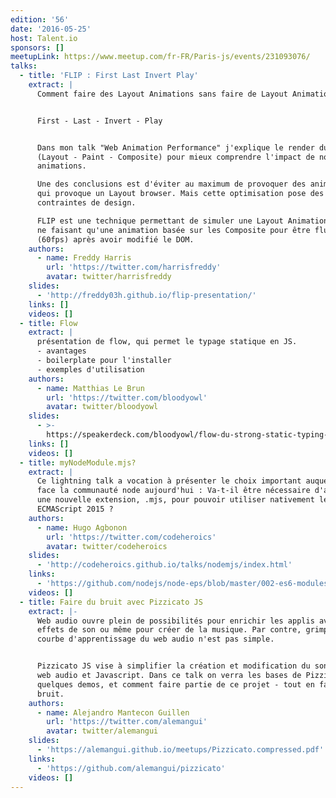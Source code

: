 ```yaml
---
edition: '56'
date: '2016-05-25'
host: Talent.io
sponsors: []
meetupLink: https://www.meetup.com/fr-FR/Paris-js/events/231093076/
talks:
  - title: 'FLIP : First Last Invert Play'
    extract: |
      Comment faire des Layout Animations sans faire de Layout Animation ?


      First - Last - Invert - Play


      Dans mon talk "Web Animation Performance" j'explique le render du browser
      (Layout - Paint - Composite) pour mieux comprendre l'impact de nos
      animations.

      Une des conclusions est d'éviter au maximum de provoquer des animations
      qui provoque un Layout browser. Mais cette optimisation pose des
      contraintes de design.

      FLIP est une technique permettant de simuler une Layout Animation mains en
      ne faisant qu'une animation basée sur les Composite pour être fluide
      (60fps) après avoir modifié le DOM.
    authors:
      - name: Freddy Harris
        url: 'https://twitter.com/harrisfreddy'
        avatar: twitter/harrisfreddy
    slides:
      - 'http://freddy03h.github.io/flip-presentation/'
    links: []
    videos: []
  - title: Flow
    extract: |
      présentation de flow, qui permet le typage statique en JS.
      - avantages
      - boilerplate pour l'installer
      - exemples d'utilisation
    authors:
      - name: Matthias Le Brun
        url: 'https://twitter.com/bloodyowl'
        avatar: twitter/bloodyowl
    slides:
      - >-
        https://speakerdeck.com/bloodyowl/flow-du-strong-static-typing-pour-javascript
    links: []
    videos: []
  - title: myNodeModule.mjs?
    extract: |
      Ce lightning talk a vocation à présenter le choix important auquel fait
      face la communauté node aujourd'hui : Va-t-il être nécessaire d'adopter
      une nouvelle extension, .mjs, pour pouvoir utiliser nativement les modules
      ECMAScript 2015 ?
    authors:
      - name: Hugo Agbonon
        url: 'https://twitter.com/codeheroics'
        avatar: twitter/codeheroics
    slides:
      - 'http://codeheroics.github.io/talks/nodemjs/index.html'
    links:
      - 'https://github.com/nodejs/node-eps/blob/master/002-es6-modules.md'
    videos: []
  - title: Faire du bruit avec Pizzicato JS
    extract: |-
      Web audio ouvre plein de possibilités pour enrichir les applis avec des
      effets de son ou même pour créer de la musique. Par contre, grimper la
      courbe d'apprentissage du web audio n'est pas simple.


      Pizzicato JS vise à simplifier la création et modification du son avec du
      web audio et Javascript. Dans ce talk on verra les bases de Pizzicato JS,
      quelques demos, et comment faire partie de ce projet - tout en faisant du
      bruit.
    authors:
      - name: Alejandro Mantecon Guillen
        url: 'https://twitter.com/alemangui'
        avatar: twitter/alemangui
    slides:
      - 'https://alemangui.github.io/meetups/Pizzicato.compressed.pdf'
    links:
      - 'https://github.com/alemangui/pizzicato'
    videos: []
---
```

